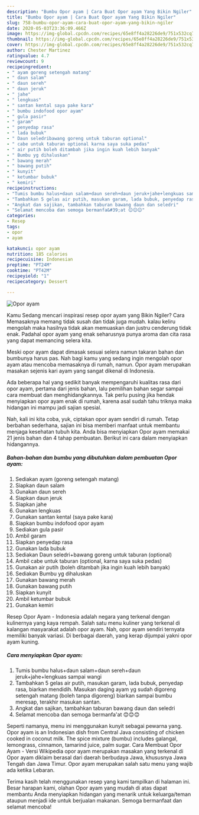 ```yaml
---
description: "Bumbu Opor ayam | Cara Buat Opor ayam Yang Bikin Ngiler"
title: "Bumbu Opor ayam | Cara Buat Opor ayam Yang Bikin Ngiler"
slug: 758-bumbu-opor-ayam-cara-buat-opor-ayam-yang-bikin-ngiler
date: 2020-05-03T23:36:09.466Z
image: https://img-global.cpcdn.com/recipes/65e8ff4a28226de9/751x532cq70/opor-ayam-foto-resep-utama.jpg
thumbnail: https://img-global.cpcdn.com/recipes/65e8ff4a28226de9/751x532cq70/opor-ayam-foto-resep-utama.jpg
cover: https://img-global.cpcdn.com/recipes/65e8ff4a28226de9/751x532cq70/opor-ayam-foto-resep-utama.jpg
author: Chester Martinez
ratingvalue: 4.7
reviewcount: 9
recipeingredient:
- " ayam goreng setengah matang"
- " daun salam"
- " daun sereh"
- " daun jeruk"
- " jahe"
- " lengkuas"
- " santan kental saya pake kara"
- " bumbu indofood opor ayam"
- " gula pasir"
- " garam"
- " penyedap rasa"
- " lada bubuk"
- " Daun seledribawang goreng untuk taburan optional"
- " cabe untuk taburan optional karna saya suka pedas"
- " air putih boleh ditambah jika ingin kuah lebih banyak"
- " Bumbu yg dihaluskan"
- " bawang merah"
- " bawang putih"
- " kunyit"
- " ketumbar bubuk"
- " kemiri"
recipeinstructions:
- "Tumis bumbu halus+daun salam+daun sereh+daun jeruk+jahe+lengkuas sampai wangi"
- "Tambahkan 5 gelas air putih, masukan garam, lada bubuk, penyedap rasa, biarkan mendidih. Masukan daging ayam yg sudah digoreng setengah matang (boleh tanpa digoreng) biarkan sampai bumbu meresap, terakhir masukan santan."
- "Angkat dan sajikan, tambahkan taburan bawang daun dan seledri"
- "Selamat mencoba dan semoga bermanfa&#39;at 😊😊😊"
categories:
- Resep
tags:
- opor
- ayam

katakunci: opor ayam 
nutrition: 185 calories
recipecuisine: Indonesian
preptime: "PT24M"
cooktime: "PT42M"
recipeyield: "1"
recipecategory: Dessert

---
```



![Opor ayam](https://img-global.cpcdn.com/recipes/65e8ff4a28226de9/751x532cq70/opor-ayam-foto-resep-utama.jpg)

Kamu Sedang mencari inspirasi resep opor ayam yang Bikin Ngiler? Cara Memasaknya memang tidak susah dan tidak juga mudah. kalau keliru mengolah maka hasilnya tidak akan memuaskan dan justru cenderung tidak enak. Padahal opor ayam yang enak seharusnya punya aroma dan cita rasa yang dapat memancing selera kita.

Meski opor ayam dapat dimasak sesuai selera namun takaran bahan dan bumbunya harus pas. Nah bagi kamu yang sedang ingin mengolah opor ayam atau mencoba memasaknya di rumah, namun. Opor ayam merupakan masakan sejenis kari ayam yang sangat dikenal di Indonesia.

Ada beberapa hal yang sedikit banyak mempengaruhi kualitas rasa dari opor ayam, pertama dari jenis bahan, lalu pemilihan bahan segar sampai cara membuat dan menghidangkannya. Tak perlu pusing jika hendak menyiapkan opor ayam enak di rumah, karena asal sudah tahu triknya maka hidangan ini mampu jadi sajian spesial.


Nah, kali ini kita coba, yuk, ciptakan opor ayam sendiri di rumah. Tetap berbahan sederhana, sajian ini bisa memberi manfaat untuk membantu menjaga kesehatan tubuh kita. Anda bisa menyiapkan Opor ayam memakai 21 jenis bahan dan 4 tahap pembuatan. Berikut ini cara dalam menyiapkan hidangannya.

<!--inarticleads1-->

##### Bahan-bahan dan bumbu yang dibutuhkan dalam pembuatan Opor ayam:

1. Sediakan  ayam (goreng setengah matang)
1. Siapkan  daun salam
1. Gunakan  daun sereh
1. Siapkan  daun jeruk
1. Siapkan  jahe
1. Gunakan  lengkuas
1. Gunakan  santan kental (saya pake kara)
1. Siapkan  bumbu indofood opor ayam
1. Sediakan  gula pasir
1. Ambil  garam
1. Siapkan  penyedap rasa
1. Gunakan  lada bubuk
1. Sediakan  Daun seledri+bawang goreng untuk taburan (optional)
1. Ambil  cabe untuk taburan (optional, karna saya suka pedas)
1. Gunakan  air putih (boleh ditambah jika ingin kuah lebih banyak)
1. Sediakan  Bumbu yg dihaluskan
1. Gunakan  bawang merah
1. Gunakan  bawang putih
1. Siapkan  kunyit
1. Ambil  ketumbar bubuk
1. Gunakan  kemiri


Resep Opor Ayam - Indonesia adalah negara yang terkenal dengan kulinernya yang kaya rempah. Salah satu menu kuliner yang terkenal di kalangan masyarakat adalah opor ayam. Nah, opor ayam sendiri ternyata memiliki banyak variasi. Di berbagai daerah, yang kerap dijumpai yakni opor ayam kuning. 

<!--inarticleads2-->

##### Cara menyiapkan Opor ayam:

1. Tumis bumbu halus+daun salam+daun sereh+daun jeruk+jahe+lengkuas sampai wangi
1. Tambahkan 5 gelas air putih, masukan garam, lada bubuk, penyedap rasa, biarkan mendidih. Masukan daging ayam yg sudah digoreng setengah matang (boleh tanpa digoreng) biarkan sampai bumbu meresap, terakhir masukan santan.
1. Angkat dan sajikan, tambahkan taburan bawang daun dan seledri
1. Selamat mencoba dan semoga bermanfa&#39;at 😊😊😊


Seperti namanya, menu ini menggunakan kunyit sebagai pewarna yang. Opor ayam is an Indonesian dish from Central Java consisting of chicken cooked in coconut milk. The spice mixture (bumbu) includes galangal, lemongrass, cinnamon, tamarind juice, palm sugar. Cara Membuat Opor Ayam - Versi Wikipedia opor ayam merupakan masakan yang terkenal di Opor ayam diklaim berasal dari daerah berbudaya Jawa, khususnya Jawa Tengah dan Jawa Timur. Opor ayam merupakan salah satu menu yang wajib ada ketika Lebaran. 

Terima kasih telah menggunakan resep yang kami tampilkan di halaman ini. Besar harapan kami, olahan Opor ayam yang mudah di atas dapat membantu Anda menyiapkan hidangan yang menarik untuk keluarga/teman ataupun menjadi ide untuk berjualan makanan. Semoga bermanfaat dan selamat mencoba!

